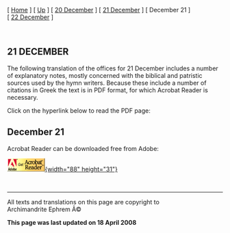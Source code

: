 \[ [Home](index.md) \] \[ [Up](forefeas.md) \]
\[ [20 December](20dec.md) \] \[ [21 December](21dec.md) \]
\[ December 21 \] \[ [22 December](22dec.md) \]

 

21 DECEMBER
-----------

The following translation of the offices for 21 December includes a
number of explanatory notes, mostly concerned with the biblical and
patristic sources used by the hymn writers. Because these include a
number of citations in Greek the text is in PDF format, for which
Acrobat Reader is necessary.

Click on the hyperlink below to read the PDF page:

[](Dec21emForefeast.pdf)

December 21
-----------

Acrobat Reader can be downloaded free from Adobe:

[![](getacro.gif){width="88" height="31"}](http://www.adobe.com)

 

------------------------------------------------------------------------

All texts and translations on this page are copyright to\
Archimandrite Ephrem Â©

**This page was last updated on 18 April 2008**

